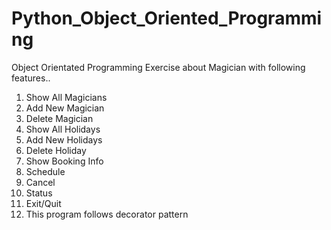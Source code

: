 # Python_Object_Oriented_Programming
Object Orientated Programming Exercise about Magician with following features..
1. Show All Magicians
2. Add New Magician
3. Delete Magician
4. Show All Holidays
5. Add New Holidays
6. Delete Holiday
7. Show Booking Info
8. Schedule
9. Cancel
10. Status
11. Exit/Quit
12. This program follows decorator pattern
